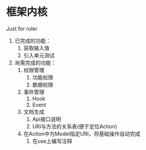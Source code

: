 # 框架内核
Just for ruler

1. 已完成的功能：
	1. 获取输入值
	1. 引入单元测试
1. 尚需完成的功能：
	1. 权限管理
		1. 功能权限
		1. 数据权限
	1. 事件管理
		1. Hook
		1. Event
	1. 文档生成
		1. Api接口说明
		1. URI与方法的关系表(便于定位Action)
	1. 在Action中为Model指定URI，将基础操作自动完成
		1. 在use上编写注释